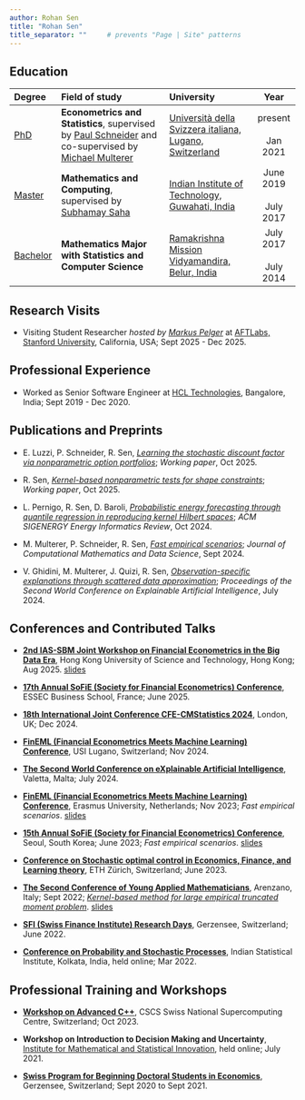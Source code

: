 ```yaml
---
author: Rohan Sen
title: "Rohan Sen"
title_separator: ""     # prevents "Page | Site" patterns
---
```


## Education

| Degree | Field of study | University | Year |
| :------ | :-------------- | :---------- | :----: |
| <u>PhD</u> | **Econometrics and Statistics**, supervised by [Paul Schneider](https://sites.google.com/view/paul-schneider) and co-supervised by [Michael Multerer](https://muchip.github.io) | [Università della Svizzera italiana, Lugano, Switzerland](https://www.usi.ch/en) | present <br> <i class="fas fa-long-arrow-alt-up"></i> <br> Jan 2021 |
| <u>Master</u> | **Mathematics and Computing**, supervised by [Subhamay Saha](https://sites.google.com/site/sahasubhamay86/)| [Indian Institute of Technology, Guwahati, India](https://www.iitg.ac.in/) | June 2019 <br> <i class="fas fa-long-arrow-alt-up" style="text-align: center;"></i> <br> July 2017 |
| <u>Bachelor</u>   | **Mathematics Major with Statistics and Computer Science** | [Ramakrishna Mission Vidyamandira, Belur, India](https://sites.google.com/view/vidyamandira-math) | July 2017 <br> <i class="fas fa-long-arrow-alt-up" style="text-align: center;"></i> <br> July 2014 |


## Research Visits
- Visiting Student Researcher *hosted by [Markus Pelger](https://mpelger.people.stanford.edu/)* at [AFTLabs, Stanford University](https://fintech.stanford.edu/), California, USA; Sept 2025 - Dec 2025.


## Professional Experience
- Worked as Senior Software Engineer at [HCL Technologies](https://www.hcltech.com/), Bangalore, India; Sept 2019 - Dec 2020.


## Publications and Preprints 
- E. Luzzi, P. Schneider, R. Sen, [*Learning the stochastic discount factor via nonparametric option portfolios*](https://dx.doi.org/10.2139/ssrn.5634612); *Working paper*, Oct 2025.

- R. Sen, [*Kernel-based nonparametric tests for shape constraints*](https://arxiv.org/html/2510.16745v2); *Working paper*, Oct 2025.

- L. Pernigo, R. Sen, D. Baroli, [*Probabilistic energy forecasting through quantile regression in reproducing kernel Hilbert spaces*](https://energy.acm.org/eir/probabilistic-energy-forecasting-through-quantile-regression-in-reproducing-kernel-hilbert-spaces/); *ACM SIGENERGY Energy Informatics Review*, Oct 2024.

- M. Multerer, P. Schneider, R. Sen, [*Fast empirical scenarios*](https://www.sciencedirect.com/science/article/pii/S2772415824000105?via%3Dihub); *Journal of Computational Mathematics and Data Science*, Sept 2024.

- V. Ghidini, M. Multerer, J. Quizi, R. Sen, [*Observation-specific explanations through scattered data approximation*](https://link.springer.com/chapter/10.1007/978-3-031-63797-1_17); *Proceedings of the Second World Conference on Explainable Artificial Intelligence*, July 2024.


## Conferences and Contributed Talks

- [**2nd IAS-SBM Joint Workshop on Financial Econometrics in the Big Data Era**](https://calendar.hkust.edu.hk/events/2nd-hkust-ias-sbm-joint-workshop-financial-econometrics-big-data-era), Hong Kong University of Science and Technology, Hong Kong; Aug 2025. [slides](assets/slides/HKUST.pdf)

- [**17th Annual SoFiE (Society for Financial Econometrics) Conference**](https://sites.google.com/essec.edu/sofie-conference-2025/home), ESSEC Business School, France; June 2025.

- [**18th International Joint Conference CFE-CMStatistics 2024**](https://www.cmstatistics.org/CFECMStatistics2024/), London, UK; Dec 2024.

- [**FinEML (Financial Econometrics Meets Machine Learning) Conference**](https://www.eco.usi.ch/en/feeds/9787), USI Lugano, Switzerland; Nov 2024.

- [**The Second World Conference on eXplainable Artificial Intelligence**](https://xaiworldconference.com/2024/), Valetta, Malta; July 2024.

- [**FinEML (Financial Econometrics Meets Machine Learning) Conference**](https://www.eur.nl/en/ese/events/fineml-2023-11-10), Erasmus University, Netherlands; Nov 2023; *Fast empirical scenarios*. [slides](assets/slides/FinEML.pdf)

- [**15th Annual SoFiE (Society for Financial Econometrics) Conference**](https://sofie2023seoul.skku.edu/sofie/index.do), Seoul, South Korea; June 2023; *Fast empirical scenarios*. [slides](assets/slides/SoFiE.pdf)

- [**Conference on Stochastic optimal control in Economics, Finance, and Learning theory**](https://math.ethz.ch/fim/activities/conferences/past-conferences/2023/stochastic-optimal-control.html), ETH Zürich, Switzerland; June 2023.

- [**The Second Conference of Young Applied Mathematicians**](https://www.uzerbinati.eu/Conference/2022/index.html), Arenzano, Italy; Sept 2022; [*Kernel-based method for large empirical truncated moment problem*](https://www.youtube.com/watch?v=GTkvT23VM7c&t=1807s&ab_channel=YAMCConferenceofYoungAppliedMathematicians). [slides](assets/slides/YAMC.pdf)
  
- [**SFI (Swiss Finance Institute) Research Days**](https://www.sfi.ch/en/faculty/research-days), Gerzensee, Switzerland; June 2022.

- [**Conference on Probability and Stochastic Processes**](https://www.isid.ac.in/~rlkconf2022/program.php), Indian Statistical Institute, Kolkata, India, held online; Mar 2022.


## Professional Training and Workshops

- [**Workshop on Advanced C++**](https://www.cscs.ch/events/events/event-detail?tx_cscsevents_pi1%5Bcontroller%5D=Event&tx_cscsevents_pi1%5Bevent%5D=158&cHash=17332c5f60688455e04eaa96a49d669f), CSCS Swiss National Supercomputing Centre, Switzerland; Oct 2023.

- **Workshop on Introduction to Decision Making and Uncertainty**, [Institute for Mathematical and Statistical Innovation](https://www.imsi.institute), held online; July 2021.

- [**Swiss Program for Beginning Doctoral Students in Economics**](https://szgerzensee.ch/courses/bdp), Gerzensee, Switzerland; Sept 2020 to Sept 2021.

